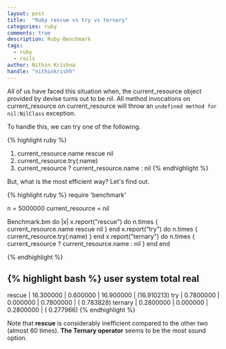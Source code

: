```yaml
---
layout: post
title:  "Ruby rescue vs try vs ternary"
categories: ruby
comments: true
description: Ruby-Benchmark
tags: 
  - ruby
  - rails
author: Nithin Krishna
handle: "nithinkrishh"
---
```


All of us have faced this situation when, the current_resource object provided by devise turns out to be nil. All method invocations on current_resource on current_resource will throw an `undefined method for nil:NilClass` exception.

To handle this, we can try one of the following.

{% highlight ruby %}
1. current_resource.name rescue nil
2. current_resource.try(:name)
3. current_resource ? current_resource.name : nil
{% endhighlight %}

But, what is the most efficient way? Let's find out.

{% highlight ruby %}
require 'benchmark'

n = 5000000
current_resource = nil

Benchmark.bm do |x|
  x.report("rescue") do n.times { current_resource.name rescue nil } end
  x.report("try") do n.times { current_resource.try(:name) } end
  x.report("ternary") do n.times { current_resource ? current_resource.name : nil } end
end

{% endhighlight %}


{% highlight bash %}
                user       system        total         real
--------------------------------------------------------------
rescue   | 16.300000   | 0.600000  | 16.900000 | (16.910213)
try      | 0.7800000   | 0.000000  | 0.7800000 | ( 0.783828)
ternary  | 0.2800000   | 0.000000  | 0.2800000 | ( 0.277966)
{% endhighlight %}

Note that __rescue__ is considerably inefficient compared to the other two (almost 60 times). __The Ternary operator__ seems to be the most sound option.